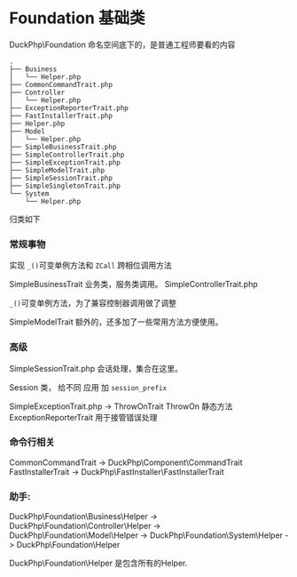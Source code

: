 # Foundation 基础类
DuckPhp\Foundation 命名空间底下的，是普通工程师要看的内容
```
.
├── Business
│   └── Helper.php
├── CommonCommandTrait.php
├── Controller
│   └── Helper.php
├── ExceptionReporterTrait.php
├── FastInstallerTrait.php
├── Helper.php
├── Model
│   └── Helper.php
├── SimpleBusinessTrait.php
├── SimpleControllerTrait.php
├── SimpleExceptionTrait.php
├── SimpleModelTrait.php
├── SimpleSessionTrait.php
├── SimpleSingletonTrait.php
└── System
    └── Helper.php

```
归类如下

### 常规事物
实现 `_()`可变单例方法和 `ZCall` 跨相位调用方法

SimpleBusinessTrait
业务类，服务类调用。
SimpleControllerTrait.php

`_()`可变单例方法，为了兼容控制器调用做了调整

SimpleModelTrait
额外的，还多加了一些常用方法方便使用。

### 高级

SimpleSessionTrait.php
会话处理，集合在这里。



Session 类， 给不同 应用 加 `session_prefix`

SimpleExceptionTrait.php -> ThrowOnTrait
ThrowOn 静态方法
ExceptionReporterTrait
用于接管错误处理


### 命令行相关
CommonCommandTrait -> DuckPhp\Component\CommandTrait
FastInstallerTrait -> DuckPhp\FastInstaller\FastInstallerTrait

### 助手:
DuckPhp\Foundation\Business\Helper  ->
DuckPhp\Foundation\Controller\Helper ->
DuckPhp\Foundation\Model\Helper  ->
DuckPhp\Foundation\System\Helper ->
DuckPhp\Foundation\Helper

DuckPhp\Foundation\Helper 是包含所有的Helper.



